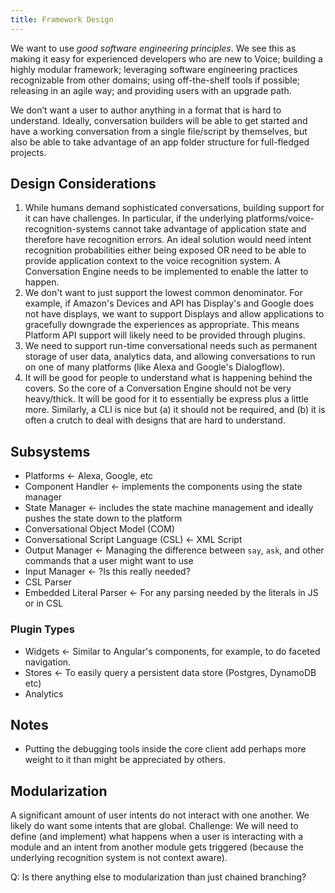 ```yaml
---
title: Framework Design
---
```

We want to use *good software engineering principles*. We see this as making it easy for experienced developers who are new to Voice; building a highly modular framework; leveraging software engineering practices recognizable from other domains; using off-the-shelf tools if possible; releasing in an agile way; and providing users with an upgrade path.

We don’t want a user to author anything in a format that is hard to understand. Ideally, conversation builders will be able to get started and have a working conversation from a single file/script by themselves, but also be able to take advantage of an app folder structure for full-fledged projects.


## Design Considerations
1. While humans demand sophisticated conversations, building support for it can have challenges. In particular, if the underlying platforms/voice-recognition-systems cannot take advantage of application state and therefore have recognition errors. An ideal solution would need intent recognition probabilities either being exposed OR need to be able to provide application context to the voice recognition system. A Conversation Engine needs to be implemented to enable the latter to happen.
2. We don't want to just support the lowest common denominator. For example, if Amazon's Devices and API has Display's and Google does not have displays, we want to support Displays and allow applications to gracefully downgrade the experiences as appropriate. This means Platform API support will likely need to be provided through plugins.
3. We need to support run-time conversational needs such as permanent storage of user data, analytics data, and allowing conversations to run on one of many platforms (like Alexa and Google's Dialogflow).
4. It will be good for people to understand what is happening behind the covers. So the core of a Conversation Engine should not be very heavy/thick. It will be good for it to essentially be express plus a little more. Similarly, a CLI is nice but (a) it should not be required, and (b) it is often a crutch to deal with designs that are hard to understand.


## Subsystems
- Platforms ← Alexa, Google, etc
- Component Handler ← implements the components using the state manager
- State Manager ← includes the state machine management and ideally pushes the state down to the platform
- Conversational Object Model (COM)
- Conversational Script Language (CSL) ← XML Script
- Output Manager ← Managing the difference between `say`, `ask`, and other commands that a user might want to use
- Input Manager ← ?Is this really needed?
- CSL Parser
- Embedded Literal Parser ← For any parsing needed by the literals in JS or in CSL

### Plugin Types
- Widgets ← Similar to Angular's components, for example, to do faceted navigation.
- Stores ← To easily query a persistent data store (Postgres, DynamoDB etc)
- Analytics

## Notes
- Putting the debugging tools inside the core client add perhaps more weight to it than might be appreciated by others.



## Modularization
A significant amount of user intents do not interact with one another. We likely do want some intents that are global.
Challenge: We will need to define (and implement) what happens when a user is interacting with a module and an intent from another module gets triggered (because the underlying recognition system is not context aware).

Q: Is there anything else to modularization than just chained branching?
